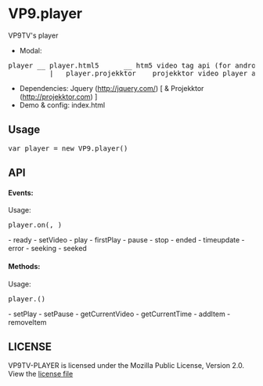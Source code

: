 VP9.player
==========

VP9TV's player

- Modal:
<pre>player __ player.html5      __ htm5 video tag api (for android mobile)
          |__ player.projekktor __ projekktor video player api (for desktop version)</pre>
- Dependencies: Jquery (http://jquery.com/) [ & Projekktor (http://projekktor.com) ]
- Demo & config: index.html

<h2>Usage</h2>
<pre>var player = new VP9.player(<options>)</pre>

<h2>API</h2>
<h4>Events:</h4>
Usage: <pre>player.on(<event>, <callback>)</pre>
- ready
- setVideo
- play
- firstPlay
- pause
- stop
- ended
- timeupdate
- error
- seeking
- seeked

<h4>Methods:</h4>
Usage: <pre>player.<method>(<arguments>)</pre>
- setPlay
- setPause
- getCurrentVideo
- getCurrentTime
- addItem
- removeItem

<h2>LICENSE</h2>
VP9TV-PLAYER is licensed under the Mozilla Public License, Version 2.0. View the <a href="https://github.com/maxinminax/VP9.player/blob/master/LICENSE">license file</a>
